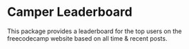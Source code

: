 # Camper Leaderboard

This package provides a leaderboard for the top users on the freecodecamp website based on all time & recent posts. 